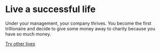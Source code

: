 # Live a successful life
Under your management, your company thrives. You become the first trillionaire and decide to give some money away to charity because you have so much money.

[Try other lives](../home.md)

